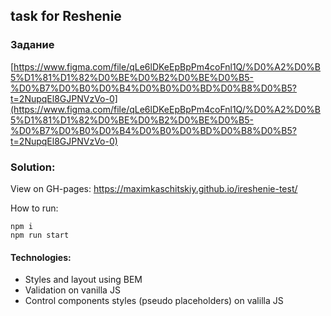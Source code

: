 


## task for Reshenie

### Задание

[https://www.figma.com/file/qLe6lDKeEpBpPm4coFnl1Q/%D0%A2%D0%B5%D1%81%D1%82%D0%BE%D0%B2%D0%BE%D0%B5-%D0%B7%D0%B0%D0%B4%D0%B0%D0%BD%D0%B8%D0%B5?t=2NupqEl8GJPNVzVo-0](https://www.figma.com/file/qLe6lDKeEpBpPm4coFnl1Q/%D0%A2%D0%B5%D1%81%D1%82%D0%BE%D0%B2%D0%BE%D0%B5-%D0%B7%D0%B0%D0%B4%D0%B0%D0%BD%D0%B8%D0%B5?t=2NupqEl8GJPNVzVo-0)

### Solution:

View on GH-pages: https://maximkaschitskiy.github.io/ireshenie-test/

How to run:

```
npm i
npm run start
```

#### Technologies:
 - Styles and layout using BEM
 - Validation on vanilla JS
 - Control components styles (pseudo placeholders) on valilla JS